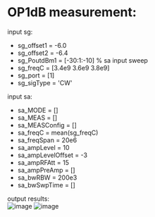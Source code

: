 # OP1dB measurement:
input sg:
  - sg_offset1 = -6.0
  - sg_offset2 = -6.4
  - sg_PoutdBm1 = [-30:1:-10] % sa input sweep
  - sg_freqC = [3.4e9 3.6e9 3.8e9]
  - sg_port = [1]
  - sg_sigType = 'CW'

input sa:
  - sa_MODE = []
  - sa_MEAS = []
  - sa_MEASConfig = []
  - sa_freqC = mean(sg_freqC)
  - sa_freqSpan = 20e6
  - sa_ampLevel = 10
  - sa_ampLevelOffset = -3
  - sa_ampRFAtt = 15
  - sa_ampPreAmp = []
  - sa_bwRBW = 200e3
  - sa_bwSwpTime = []

output results:                 
![image](https://user-images.githubusercontent.com/87049112/139816127-8c9c58a9-0978-4f36-8fde-bcc1c137e567.png)
![image](https://user-images.githubusercontent.com/87049112/139815898-23d02e9b-4736-46f7-8bfc-339b79c60f07.png)
